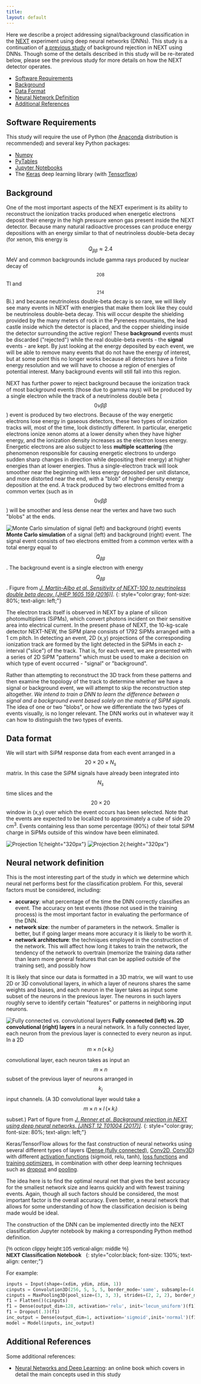```yaml
---
title:
layout: default
---
```


<script type="text/javascript"
    src="http://cdn.mathjax.org/mathjax/latest/MathJax.js?config=TeX-AMS-MML_HTMLorMML">
</script>

Here we describe a project addressing signal/background classification in the [NEXT](http://next.ific.uv.es/next) experiment using deep neural networks (DNNs). This study is a continuation of [a previous study](https://arxiv.org/abs/1609.06202) of background rejection in NEXT using DNNs.  Though some of the details described in this study will be re-iterated below, please see the previous study for more details on how the NEXT detector operates.

- [Software Requirements](#software-requirements)
- [Background](#background)
- [Data Format](#data-format)
- [Neural Network Definition](#neural-network-definition)
- [Additional References](#additional-references)

## Software Requirements
This study will require the use of Python (the [Anaconda](https://www.continuum.io) distribution is recommended) and several key Python packages:

- [Numpy](http://www.numpy.org/)
- [PyTables](http://www.pytables.org/)
- [Jupyter Notebooks](http://jupyter.org/)
- The [Keras](https://keras.io) deep learning library (with [Tensorflow](https://www.tensorflow.org))

## Background

One of the most important aspects of the NEXT experiment is its ability to reconstruct the ionization tracks produced when energetic electrons deposit their energy in the high pressure xenon gas present inside the NEXT detector.  Because many natural radioactive processes can produce energy depositions with an energy similar to that of neutrinoless double-beta decay (for xenon, this energy is $$ Q_{\beta\beta} \approx 2.4 $$ MeV and common backgrounds include gamma rays produced by nuclear decay of $$^{208}$$Tl and $$^{214}$$Bi.) and because neutrinoless double-beta decay is so rare, we will likely see many events in NEXT with energies that make them look like they could be neutrinoless double-beta decay.  This will occur despite the shielding provided by the many meters of rock in the Pyrenees mountains, the lead castle inside which the detector is placed, and the copper shielding inside the detector surrounding the active region!  These **background** events must be discarded ("rejected") while the real double-beta events - the **signal** events - are kept.  By just looking at the energy deposited by each event, we will be able to remove many events that do not have the energy of interest, but at some point this no longer works because all detectors have a finite energy resolution and we will have to choose a region of energies of potential interest.  Many background events will still fall into this region.

NEXT has further power to reject background because the ionization track of most background events (those due to gamma rays) will be produced by a single electron while the track of a neutrinoless double beta ($$0\nu\beta\beta$$) event is produced by two electrons.  Because of the way energetic electrons lose energy in gaseous detectors, these two types of ionization tracks will, most of the time, look distinctly different.  In particular, energetic electrons ionize xenon atoms at a lower density when they have higher energy, and the ionization density increases as the electron loses energy.  Energetic electrons are also subject to less **multiple scattering** (the phenomenon responsible for causing energetic electrons to undergo sudden sharp changes in direction while depositing their energy) at higher energies than at lower energies.  Thus a single-electron track will look smoother near the beginning with less energy deposited per unit distance, and more distorted near the end, with a "blob" of higher-density energy deposition at the end.  A track produced by two electrons emitted from a common vertex (such as in $$0\nu\beta \beta$$) will be smoother and less dense near the vertex and have two such "blobs" at the ends.

![Monte Carlo simulation of signal (left) and background (right) events](fig/fig_blobs.png)
**Monte Carlo simulation** of a signal (left) and background (right) event.  The signal event consists of two electrons emitted from a common vertex with a total energy equal to $$Q_{\beta\beta}$$.  The background event is a single electron with energy $$Q_{\beta\beta}$$.  Figure from [*J. Mart&iacute;n-Albo et al.  Sensitivity of NEXT-100 to neutrinoless double beta decay.  \[JHEP 1605 159 (2016)\]*](https://arxiv.org/abs/1511.09246).
{: style="color:gray; font-size: 80%; text-align: left;"}

The electron track itself is observed in NEXT by a plane of silicon photomultipliers (SiPMs), which convert photons incident on their sensitive area into electrical current.  In the present phase of NEXT, the 10-kg-scale detector NEXT-NEW, the SiPM plane consists of 1792 SiPMs arranged with a 1 cm pitch.  In detecting an event, 2D (x,y) projections of the corresponding ionization track are formed by the light detected in the SiPMs in each z-interval ("slice") of the track.  That is, for each event, we are presented with a series of 2D SiPM "patterns" which must be used to make a decision on which type of event occurred - "signal" or "background".  

Rather than attempting to reconstruct the 3D track from these patterns and then examine the topology of the track to determine whether we have a signal or background event, we will attempt to skip the reconstruction step altogether.  *We intend to train a DNN to learn the difference between a signal and a background event based solely on the matrix of SiPM signals.*  The idea of one or two "blobs", or how we differentiate the two types of events visually, is no longer relevant.  The DNN works out in whatever way it can how to distinguish the two types of events.

## Data format

We will start with SiPM response data from each event arranged in a $$20\times 20\times N_s$$ matrix.  In this case the SiPM signals have already been integrated into $$N_s$$ time slices and the $$20\times 20$$ window in (x,y) over which the event occurs has been selected.  Note that the events are expected to be localized to approximately a cube of side 20 cm<sup>3</sup>.  Events containing less than some percentage (90%) of their total SiPM charge in SiPMs outside of this window have been eliminated.

![Projection 1](fig/fig_proj1.png){:height="320px"}
![Projection 2](fig/fig_proj2.png){:height="320px"}

## Neural network definition

This is the most interesting part of the study in which we determine which neural net performs best for the classification problem.  For this, several factors must be considered, including:

- **accuracy**: what percentage of the time the DNN correctly classifies an event.  The accuracy on test events (those not used in the training process) is the most important factor in evaluating the performance of the DNN.
- **network size**: the number of parameters in the network.  Smaller is better, but if going larger means more accuracy it is likely to be worth it.
- **network architecture**: the techniques employed in the construction of the network.  This will affect how long it takes to train the network, the tendency of the network to overtrain (memorize the training data rather than learn more general features that can be applied outside of the training set), and possibly how 

It is likely that since our data is formatted in a 3D matrix, we will want to use 2D or 3D convolutional layers, in which a layer of neurons shares the same weights and biases, and each neuron in the layer takes as input some subset of the neurons in the previous layer.  The neurons in such layers roughly serve to identify certain "features" or patterns in neighboring input neurons.

![Fully connected vs. convolutional layers](fig/fig_NNs.png)
**Fully connected (left) vs. 2D convolutional (right) layers** in a neural network.  In a fully connected layer, each neuron from the previous layer is connected to every neuron as input.  In a 2D $$m\times n\,(\times\,k_i)$$ convolutional layer, each neuron takes as input an $$m\times n$$ subset of the previous layer of neurons arranged in $$k_i$$ input channels.  (A 3D convolutional layer would take a $$m\times n\times l\, (\times\, k_i)$$ subset.)  Part of figure from [*J. Renner et al.  Background rejection in NEXT using deep neural networks. \[JINST 12 T01004 (2017)\]*](https://arxiv.org/abs/1609.06202).
{: style="color:gray; font-size: 80%; text-align: left;"}

Keras/TensorFlow allows for the fast construction of neural networks using several different types of layers ([Dense (fully connected)](https://keras.io/layers/core/), [Conv2D, Conv3D](https://keras.io/layers/convolutional/)) with different [activation functions](https://keras.io/activations/) (sigmoid, relu, tanh), [loss functions](https://keras.io/losses/) and [training optimizers](https://keras.io/optimizers/), in combination with other deep learning techniques such as [dropout](https://keras.io/layers/core/#dropout) and [pooling](https://keras.io/layers/pooling/).

The idea here is to find the optimal neural net that gives the best accuracy for the smallest network size and learns quickly and with fewest training events.  Again, though all such factors should be considered, the most important factor is the overall accuracy.  Even better, a neural network that allows for some understanding of how the classification decision is being made would be ideal.

The construction of the DNN can be implemented directly into the NEXT classification Jupyter notebook by making a corresponding Python method definition.

<a style="text-decoration: none; font-family: verdana, arial; font-color: black; vlink: black;" href="https://github.com/jerenner/next-dnn-topology/blob/master/NEXT_classification.ipynb">{% octicon clippy height:105 vertical-align: middle %}
<br>**NEXT Classification Notebook**&nbsp;&nbsp;</a>
{: style="color:black; font-size: 130%; text-align: center;"}

For example:

```python
inputs = Input(shape=(xdim, ydim, zdim, 1))
cinputs = Convolution3D(256, 5, 5, 5, border_mode='same', subsample=(4, 4, 4), activation='relu',init='lecun_uniform')(inputs)
cinputs = MaxPooling3D(pool_size=(3, 3, 3), strides=(2, 2, 2), border_mode='same', dim_ordering='default')(cinputs)
f1 = Flatten()(cinputs)
f1 = Dense(output_dim=128, activation='relu', init='lecun_uniform')(f1)
f1 = Dropout(.3)(f1)
inc_output = Dense(output_dim=1, activation='sigmoid',init='normal')(f1)
model = Model(inputs, inc_output)
```

## Additional References
Some additional references:

- [Neural Networks and Deep Learning](http://neuralnetworksanddeeplearning.com/): an online book which covers in detail the main concepts used in this study